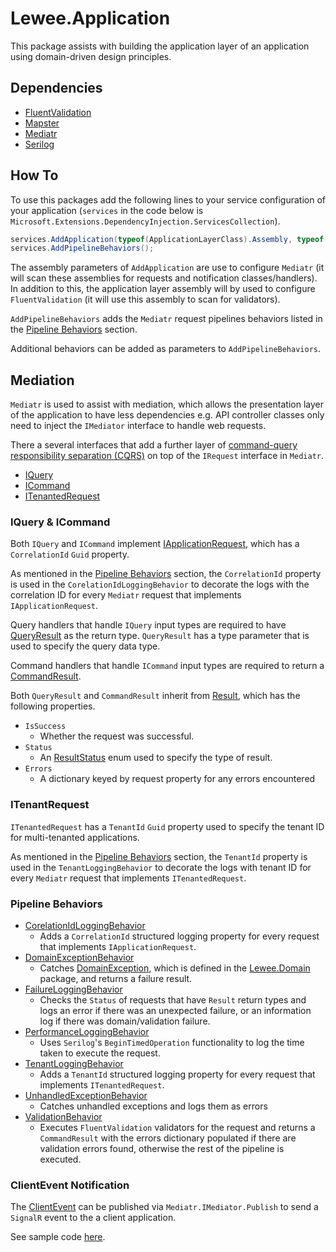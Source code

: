 # Lewee.Application

This package assists with building the application layer of an application using domain-driven design principles.

## Dependencies

- [FluentValidation](TODO)
- [Mapster](TODO)
- [Mediatr](TODO)
- [Serilog](TODO)

## How To

To use this packages add the following lines to your service configuration of your application (`services` in the code below is `Microsoft.Extensions.DependencyInjection.ServicesCollection`).

```cs
services.AddApplication(typeof(ApplicationLayerClass).Assembly, typeof(DomainLayerClass).Assembly);
services.AddPipelineBehaviors();
```

The assembly parameters of `AddApplication` are use to configure `Mediatr` (it will scan these assemblies for requests and notification classes/handlers).  In addition to this, the application layer assembly will by used to configure `FluentValidation` (it will use this assembly to scan for validators).

`AddPipelineBehaviors` adds the `Mediatr` request pipelines behaviors listed in the [Pipeline Behaviors](#pipeline-behaviors) section.

Additional behaviors can be added as parameters to `AddPipelineBehaviors`.

## Mediation

`Mediatr` is used to assist with mediation, which allows the presentation layer of the application to have less dependencies e.g. API controller classes only need to inject the `IMediator` interface to handle web requests.

There a several interfaces that add a further layer of [command-query responsibility separation (CQRS)](TODO) on top of the `IRequest` interface in `Mediatr`.

- [IQuery](./Mediation/Requests/IQuery.cs)
- [ICommand](./Mediation/Requests/ICommand.cs)
- [ITenantedRequest](./Mediation/Requests/ITenantRequest.cs)

### IQuery & ICommand

Both `IQuery` and `ICommand` implement [IApplicationRequest](./Mediation/Requests/IApplicationRequest.cs), which has a `CorrelationId` `Guid` property.

As mentioned in the [Pipeline Behaviors](#pipeline-behaviors) section, the `CorrelationId` property is used in the `CorelationIdLoggingBehavior` to decorate the logs with the correlation ID for every `Mediatr` request that implements `IApplicationRequest`.

Query handlers that handle `IQuery` input types are required to have [QueryResult](./Mediation/Requests/QueryResult.cs) as the return type.  `QueryResult` has a type parameter that is used to specify the query data type.

Command handlers that handle `ICommand` input types are required to return a [CommandResult](./Mediation/Requests/CommandResult.cs).

Both `QueryResult` and `CommandResult` inherit from [Result](./Mediation/Requests/Result.cs), which has the following properties.

- `IsSuccess`
  - Whether the request was successful.
- `Status`
  - An [ResultStatus](./Mediation/Requests/ResultStatus.cs) enum used to specify the type of result.
- `Errors`
  - A dictionary keyed by request property for any errors encountered

### ITenantRequest

`ITenantedRequest` has a `TenantId` `Guid` property used to specify the tenant ID for multi-tenanted applications.

As mentioned in the [Pipeline Behaviors](#pipeline-behaviors) section, the `TenantId` property is used in the `TenantLoggingBehavior` to decorate the logs with tenant ID for every `Mediatr` request that implements `ITenantedRequest`.

### Pipeline Behaviors

- [CorelationIdLoggingBehavior](./Mediation//Behaviors/CorrelationIdLoggingBehavior.cs)
  - Adds a `CorrelationId` structured logging property for every request that implements `IApplicationRequest`.
- [DomainExceptionBehavior](./Mediation/Behaviors/DomainExceptionBehavior.cs)
  - Catches [DomainException](../Lewee.Domain/DomainException.cs), which is defined in the [Lewee.Domain](../Lewee.Domain/README.md) package, and returns a failure result.
- [FailureLoggingBehavior](./Mediation/Behaviors/FailureLoggingBehavior.cs)
  - Checks the `Status` of requests that have `Result` return types and logs an error if there was an unexpected failure, or an information log if there was domain/validation failure.
- [PerformanceLoggingBehavior](./Mediation/Behaviors/PerformanceBehavior.cs)
  - Uses `Serilog`'s `BeginTimedOperation` functionality to log the time taken to execute the request.
- [TenantLoggingBehavior](./Mediation/Behaviors/TenantLoggingBehavior.cs)
  - Adds a `TenantId` structured logging property for every request that implements `ITenantedRequest`.
- [UnhandledExceptionBehavior](./Mediation//Behaviors/CorrelationIdLoggingBehavior.cs)
  - Catches unhandled exceptions and logs them as errors
- [ValidationBehavior](./Mediation/Behaviors/ValidationBehavior.cs)
  - Executes `FluentValidation` validators for the request and returns a `CommandResult` with the errors dictionary populated if there are validation errors found, otherwise the rest of the pipeline is executed.

### ClientEvent Notification

The [ClientEvent](./Mediation/Notifications/ClientEvent.cs) can be published via `Mediatr.IMediator.Publish` to send a `SignalR` event to the a client application.

See sample code [here](../../sample/Sample.Restaurant.Application/TableDomainEventHandler.cs).
